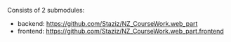 Consists of 2 submodules:
- backend: https://github.com/Staziz/NZ_CourseWork.web_part
- frontend: https://github.com/Staziz/NZ_CourseWork.web_part.frontend
